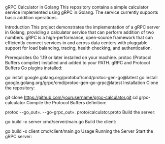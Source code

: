 gRPC Calculator in Golang
This repository contains a simple calculator service implemented using gRPC in Golang. The service currently supports basic addition operations.

Introduction
This project demonstrates the implementation of a gRPC server in Golang, providing a calculator service that can perform addition of two numbers. gRPC is a high-performance, open-source framework that can efficiently connect services in and across data centers with pluggable support for load balancing, tracing, health checking, and authentication.

Prerequisites
Go 1.19 or later installed on your machine.
protoc (Protocol Buffers compiler) installed and added to your PATH.
gRPC and Protocol Buffers Go plugins installed:

go install google.golang.org/protobuf/cmd/protoc-gen-go@latest
go install google.golang.org/grpc/cmd/protoc-gen-go-grpc@latest
Installation
Clone the repository:


git clone https://github.com/yourusername/grpc-calculator.git
cd grpc-calculator
Compile the Protocol Buffers definition:


protoc --go_out=. --go-grpc_out=. proto/calculator.proto
Build the server:


go build -o server cmd/server/main.go
Build the client:


go build -o client cmd/client/main.go
Usage
Running the Server
Start the gRPC server:


